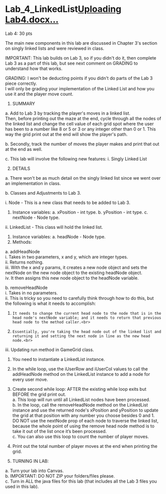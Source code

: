 # Lab_4_LinkedList[Uploading Lab4.docx…]() 
Lab 4: 30 pts

The main new components in this lab are discussed in Chapter 3's section on singly linked lists and were reviewed in class.

IMPORTANT:  This lab builds on Lab 3, so if you didn't do it, then complete Lab 3 as a part of this lab, but see next comment on GRADING to understand how that works.

GRADING:  I won't be deducting points if you didn't do parts of the Lab 3 piece correctly.  
I will only be grading your implementation of the Linked List and how you use it and the player move count.


1.	SUMMARY

a.	Add to Lab 3 by tracking the player's moves in a linked list.  
    Then, before printing out the maze at the end, 
    cycle through all the nodes of the linked list and change the cell value of each grid spot where the user has been to a 
    number like 8 or 5 or 3 or any integer other than 0 or 1.  This way the grid print out at the end will show the player's path.

b.	Secondly, track the number of moves the player makes and print that out at the end as well.

c.	This lab will involve the following new features:
i.	Singly Linked List

2.	DETAILS

a.	There won't be as much detail on the singly linked list since we went over an implementation in class.

b.	Classes and Adjustments to Lab 3.

i.	Node - This is a new class that needs to be added to Lab 3.
1.	Instance variables:
a.	xPosition - int type.
b.	yPosition - int type.
c.	nextNode - Node type.

ii.	LinkedList - This class will hold the linked list.
1.	Instance variables:
a.	   headNode - Node type.
2.	Methods:<br>

a.	  addHeadNode<br>
i.	    Takes in two parameters, x and y, which are integer types.<br>
ii.   	Returns nothing.<br>
iii.	With the x and y params, it creates a new node object and sets the nextNode on the new node object to the existing headNode object.<br>
iv.	    It then assigns this new node object to the headNode variable.<br>

b.	removeHeadNode<br>
i.	   Takes in no parameters.<br>
ii.	   This is tricky so you need to carefully think through how to do this, but the following is what it needs to accomplish:<br>
1.	   It needs to change the current head node to the node that is in the head node's nextNode variable; and it needs to return that previous head node to the method caller.<br>
2.	   Essentially, you're taking the head node out of the linked list and returning it and setting the next node in line as the new head node.<br>

iii.	Updating run method in GameGrid class.<br>
1.	You need to instantiate a LinkedList instance.<br>
2.	In the while loop, use the iUserRow and iUserCol values to call the addHeadNode method on the LinkedList instance to add a node for every user move.<br>
3.	Create second while loop:  AFTER the existing while loop exits but BEFORE the grid print out.<br>
a.	This loop will run until all LinkedList nodes have been processed.<br>
b.	In the loop, call the removeHeadNode method on the LinkedList instance and use the returned node's xPosition and yPosition to update the grid at that position with any number you choose besides 0 and 1.  DO NOT use the nextNode prop of each node to traverse the linked list, because the whole point of using the remove head node method is to take it out of the list once it’s been processed.<br>
c.	You can also use this loop to count the number of player moves.<br>
4.	Print out the total number of player moves at the end when printing the grid.<br>


3.	TURNING IN LAB: <br>

a.	Turn your lab into Canvas.<br>
b.	IMPORTANT: DO NOT ZIP your folders/files please.  <br>
c.	Turn in ALL the java files for this lab (that includes all the Lab 3 files you used in this lab).<br>

